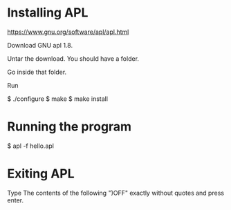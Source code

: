 
# Installing APL

https://www.gnu.org/software/apl/apl.html

Download GNU apl 1.8.

Untar the download. You should have a folder.

Go inside that folder.

Run 

$ ./configure
$ make
$ make install

# Running the program
$ apl -f hello.apl

# Exiting APL
Type The contents of the following 
")OFF" exactly without quotes and press enter.

